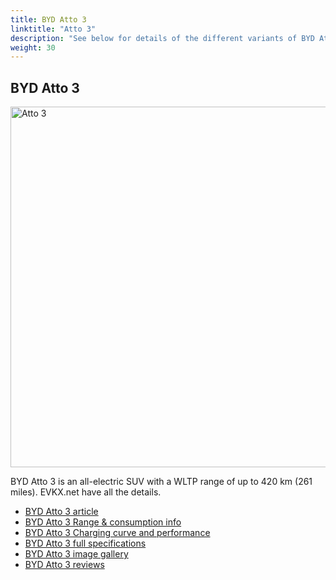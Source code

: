 ```yaml
---
title: BYD Atto 3
linktitle: "Atto 3"
description: "See below for details of the different variants of BYD Atto 3"
weight: 30
---
```

## BYD Atto 3

<a href="/models/byd/atto_3/atto_3/"><img src="https://media.evkx.net/multimedia/models/byd/atto_3/atto_3/main_1_st.jpg" width="800" height="577" alt="Atto 3" ></a>

BYD Atto 3 is an all-electric SUV with a WLTP range of up to 420 km (261 miles). EVKX.net have all the details. 

- [BYD Atto 3 article](/models/byd/atto_3/atto_3/)
- [BYD Atto 3 Range & consumption info](/models/byd/atto_3/atto_3//rangeandconsumption)
- [BYD Atto 3 Charging curve and performance](/models/byd/atto_3/atto_3//chargingcurve)
- [BYD Atto 3 full specifications](/models/byd/atto_3/atto_3//specifications)
- [BYD Atto 3 image gallery](/models/byd/atto_3/atto_3//gallery)
- [BYD Atto 3 reviews](/models/byd/atto_3/atto_3//reviews)

